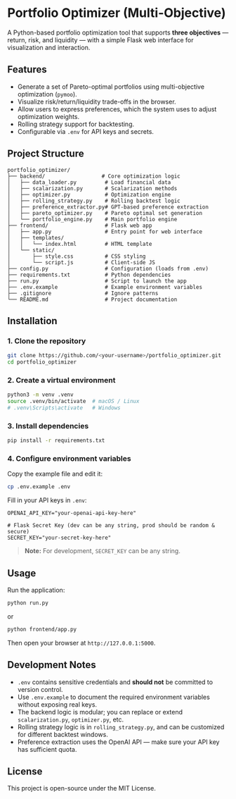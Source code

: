 # Portfolio Optimizer (Multi-Objective)

A Python-based portfolio optimization tool that supports **three objectives** — return, risk, and liquidity — with a simple Flask web interface for visualization and interaction.

## Features
- Generate a set of Pareto-optimal portfolios using multi-objective optimization (`pymoo`).
- Visualize risk/return/liquidity trade-offs in the browser.
- Allow users to express preferences, which the system uses to adjust optimization weights.
- Rolling strategy support for backtesting.
- Configurable via `.env` for API keys and secrets.

## Project Structure
```
portfolio_optimizer/
├── backend/                  # Core optimization logic
│   ├── data_loader.py         # Load financial data
│   ├── scalarization.py       # Scalarization methods
│   ├── optimizer.py           # Optimization engine
│   ├── rolling_strategy.py    # Rolling backtest logic
│   ├── preference_extractor.py# GPT-based preference extraction
│   ├── pareto_optimizer.py    # Pareto optimal set generation
│   └── portfolio_engine.py    # Main portfolio engine
├── frontend/                  # Flask web app
│   ├── app.py                 # Entry point for web interface
│   ├── templates/
│   │   └── index.html         # HTML template
│   └── static/
│       ├── style.css          # CSS styling
│       └── script.js          # Client-side JS
├── config.py                  # Configuration (loads from .env)
├── requirements.txt           # Python dependencies
├── run.py                     # Script to launch the app
├── .env.example               # Example environment variables
├── .gitignore                 # Ignore patterns
└── README.md                  # Project documentation
```

## Installation

### 1. Clone the repository
```bash
git clone https://github.com/<your-username>/portfolio_optimizer.git
cd portfolio_optimizer
```

### 2. Create a virtual environment
```bash
python3 -m venv .venv
source .venv/bin/activate  # macOS / Linux
# .venv\Scripts\activate   # Windows
```

### 3. Install dependencies
```bash
pip install -r requirements.txt
```

### 4. Configure environment variables
Copy the example file and edit it:
```bash
cp .env.example .env
```
Fill in your API keys in `.env`:
```
OPENAI_API_KEY="your-openai-api-key-here"

# Flask Secret Key (dev can be any string, prod should be random & secure)
SECRET_KEY="your-secret-key-here"
```

> **Note:** For development, `SECRET_KEY` can be any string.

## Usage

Run the application:
```bash
python run.py
```
or
```bash
python frontend/app.py
```
Then open your browser at `http://127.0.0.1:5000`.

## Development Notes
- `.env` contains sensitive credentials and **should not** be committed to version control.
- Use `.env.example` to document the required environment variables without exposing real keys.
- The backend logic is modular; you can replace or extend `scalarization.py`, `optimizer.py`, etc.
- Rolling strategy logic is in `rolling_strategy.py`, and can be customized for different backtest windows.
- Preference extraction uses the OpenAI API — make sure your API key has sufficient quota.

## License
This project is open-source under the MIT License.
